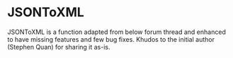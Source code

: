 # JSONToXML
JSONToXML is a function adapted from below forum thread and enhanced to have missing features and few bug fixes. Khudos to the initial author (Stephen Quan) for sharing it as-is.
